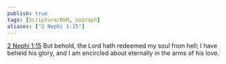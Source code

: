 ```yaml
---
publish: true
tags: [Scripture/BoM, noGraph]
aliases: ["2 Nephi 1:15"]
---
```

[2 Nephi 1:15](https://churchofjesuschrist.org/study/scriptures/bofm/2-ne/1?lang=eng&id=p15#p15) But behold, the Lord hath redeemed my soul from hell; I have beheld his glory, and I am encircled about eternally in the arms of his love.
